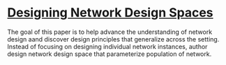 # [Designing Network Design Spaces](https://arxiv.org/pdf/2003.13678.pdf)

The goal of this paper is to help advance the understanding of network design aand discover design principles that generalize across the setting. Instead of focusing on designing individual network instances, author design network design space that parameterize population of network.

